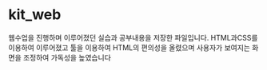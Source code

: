 # kit_web
웹수업을 진행하며 이루어졌던 실습과 공부내용을 저장한 파일입니다.
HTML과CSS를 이용하여 이루어졌고
툴을 이용하여 HTML의 편의성을 올렸으며 사용자가 보여지는 화면을 조정하여 가독성을 높였습니다
